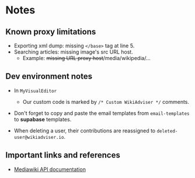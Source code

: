 # Notes

## Known proxy limitations

- Exporting xml dump: missing `</base>` tag at line 5.
- Searching articles: missing image's src URL host.
  - Example: ~~missing URL proxy host~~/media/wikipedia/...

## Dev environment notes

- In `MyVisualEditor`
  - Our custom code is marked by `/* Custom WikiAdviser */` comments.

- Don't forget to copy and paste the email templates from `email-templates` to <b>supabase</b> templates.

- When deleting a user, their contributions are reassigned to `deleted-user@wikiadviser.io`.

## Important links and references

- [Mediawiki API documentation](https://www.mediawiki.org/wiki/API:Main_page)
